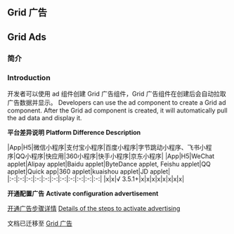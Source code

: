 ## Grid 广告
## Grid Ads

### 简介
### Introduction

开发者可以使用 ad 组件创建 Grid 广告组件，Grid 广告组件在创建后会自动拉取广告数据并显示。
Developers can use the ad component to create a Grid ad component. After the Grid ad component is created, it will automatically pull the ad data and display it.

**平台差异说明**
**Platform Difference Description**

|App|H5|微信小程序|支付宝小程序|百度小程序|字节跳动小程序、飞书小程序|QQ小程序|快应用|360小程序|快手小程序|京东小程序|
|App|H5|WeChat applet|Alipay applet|Baidu applet|ByteDance applet, Feishu applet|QQ applet|Quick app|360 applet|kuaishou applet|JD applet|
|:-:|:-:|:-:|:-:|:-:|:-:|:-:|:-:|:-:|:-:|:-:|
|x|x|√ 3.5.1+|x|x|x|x|x|x|x|x|

**开通配置广告**
**Activate configuration advertisement**

[开通广告步骤详情](https://uniapp.dcloud.net.cn/uni-ad.html#start)
[Details of the steps to activate advertising](https://uniapp.dcloud.net.cn/uni-ad.html#start)


文档已迁移至 [Grid 广告](https://uniapp.dcloud.net.cn/uni-ad/ad-grid.html)
